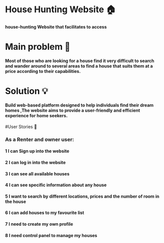 # House Hunting Website 🏠
#### house-hunting Website that facilitates to access
# Main problem 🌚
####  Most of those who are looking for a house find it very difficult to search and wander around to several areas to find a house that suits them at a price according to their capabilities.
# Solution 💡
#### Build web-based platform designed to help individuals find their dream homes ,The website aims to provide a user-friendly and efficient experience for home seekers.

#User Stories 📖

### As a Renter and owner user:
#### 1 I can Sign up into the website
#### 2 I can log in into the website
#### 3 I can see all available houses
#### 4 I can see specific information about any house
#### 5 I want to search by different locations, prices and the number of room in the house
#### 6 I can add houses to my favourite list
#### 7 I need to create my own profile
#### 8 I need control panel to manage my houses
